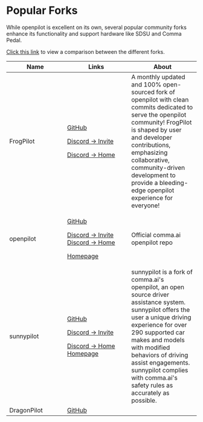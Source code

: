 # Popular Forks

While openpilot is excellent on its own, several popular community forks enhance its functionality and support hardware like SDSU and Comma Pedal.

[Click this link](https://bderkhan.com/comma-ai-openpilot/sunnypilot-features-and-updates/openpilot-vs-sunnypilot/) to view a comparison between the different forks.

<table><thead><tr><th width="137">Name</th><th width="154">Links</th><th>About</th></tr></thead><tbody><tr><td>FrogPilot</td><td><p><a href="https://github.com/FrogAi/FrogPilot">GitHub</a></p><p><a href="https://discord.gg/frogpilot">Discord → Invite</a></p><p><a href="https://discord.com/channels/1137853399715549214/">Discord → Home</a><br></p></td><td>A monthly updated and 100% open-sourced fork of openpilot with clean commits dedicated to serve the openpilot community! FrogPilot is shaped by user and developer contributions, emphasizing collaborative, community-driven development to provide a bleeding-edge openpilot experience for everyone!</td></tr><tr><td>openpilot</td><td><p><a href="https://github.com/commaai/openpilot">GitHub</a></p><p><a href="https://discord.comma.ai/">Discord → Invite</a> <a href="https://discord.com/channels/469524606043160576/">Discord → Home</a></p><p><a href="https://comma.ai/openpilot">Homepage</a><br></p></td><td>Official comma.ai openpilot repo</td></tr><tr><td>sunnypilot</td><td><p><a href="https://github.com/sunnypilot/sunnypilot">GitHub</a></p><p><a href="https://discord.gg/sunnypilot">Discord → Invite</a></p><p><a href="https://discord.com/channels/880416502577266699">Discord → Home</a><br><a href="https://www.sunnypilot.ai/">Homepage</a></p></td><td>sunnypilot is a fork of comma.ai's openpilot, an open source driver assistance system. sunnypilot offers the user a unique driving experience for over 290 supported car makes and models with modified behaviors of driving assist engagements. sunnypilot complies with comma.ai's safety rules as accurately as possible. </td></tr><tr><td>DragonPilot</td><td><a href="https://github.com/dragonpilot-community/dragonpilot">GitHub</a></td><td></td></tr></tbody></table>
